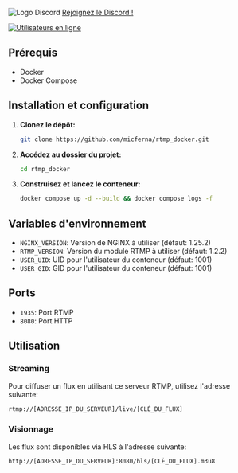 ![Logo Discord](https://zupimages.net/up/23/26/rumo.png)
[Rejoignez le Discord !](https://discord.gg/rSfTxaW)

[![Utilisateurs en ligne](https://img.shields.io/discord/347412941630341121?style=flat-square&logo=discord&colorB=7289DA)](https://discord.gg/347412941630341121)

## Prérequis

- Docker
- Docker Compose

## Installation et configuration

1. **Clonez le dépôt:**

    ```bash
    git clone https://github.com/micferna/rtmp_docker.git
    ```

2. **Accédez au dossier du projet:**

    ```bash
    cd rtmp_docker
    ```

3. **Construisez et lancez le conteneur:**

    ```bash
    docker compose up -d --build && docker compose logs -f
    ```

## Variables d'environnement

- `NGINX_VERSION`: Version de NGINX à utiliser (défaut: 1.25.2)
- `RTMP_VERSION`: Version du module RTMP à utiliser (défaut: 1.2.2)
- `USER_UID`: UID pour l'utilisateur du conteneur (défaut: 1001)
- `USER_GID`: GID pour l'utilisateur du conteneur (défaut: 1001)

## Ports

- `1935`: Port RTMP
- `8080`: Port HTTP

## Utilisation

### Streaming

Pour diffuser un flux en utilisant ce serveur RTMP, utilisez l'adresse suivante:
```bash
rtmp://[ADRESSE_IP_DU_SERVEUR]/live/[CLÉ_DU_FLUX]
```


### Visionnage

Les flux sont disponibles via HLS à l'adresse suivante:

```bash
http://[ADRESSE_IP_DU_SERVEUR]:8080/hls/[CLÉ_DU_FLUX].m3u8
```

